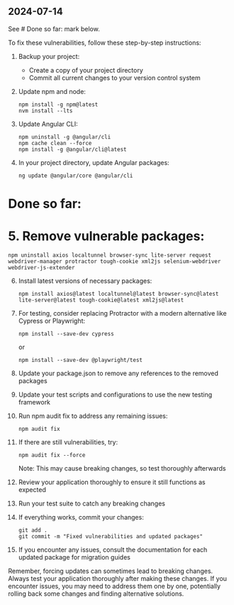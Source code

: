 ## 2024-07-14

See # Done so far: mark below.

To fix these vulnerabilities, follow these step-by-step instructions:

1. Backup your project:
   - Create a copy of your project directory
   - Commit all current changes to your version control system

2. Update npm and node:
   ```
   npm install -g npm@latest
   nvm install --lts
   ```

3. Update Angular CLI:
   ```
   npm uninstall -g @angular/cli
   npm cache clean --force
   npm install -g @angular/cli@latest
   ```

4. In your project directory, update Angular packages:
   ```
   ng update @angular/core @angular/cli
   ```
# Done so far:
# 5. Remove vulnerable packages:
   ```
   npm uninstall axios localtunnel browser-sync lite-server request webdriver-manager protractor tough-cookie xml2js selenium-webdriver webdriver-js-extender
   ```

6. Install latest versions of necessary packages:
   ```
   npm install axios@latest localtunnel@latest browser-sync@latest lite-server@latest tough-cookie@latest xml2js@latest
   ```

7. For testing, consider replacing Protractor with a modern alternative like Cypress or Playwright:
   ```
   npm install --save-dev cypress
   ```
   or
   ```
   npm install --save-dev @playwright/test
   ```

8. Update your package.json to remove any references to the removed packages

9. Update your test scripts and configurations to use the new testing framework

10. Run npm audit fix to address any remaining issues:
    ```
    npm audit fix
    ```

11. If there are still vulnerabilities, try:
    ```
    npm audit fix --force
    ```
    Note: This may cause breaking changes, so test thoroughly afterwards

12. Review your application thoroughly to ensure it still functions as expected

13. Run your test suite to catch any breaking changes

14. If everything works, commit your changes:
    ```
    git add .
    git commit -m "Fixed vulnerabilities and updated packages"
    ```

15. If you encounter any issues, consult the documentation for each updated package for migration guides

Remember, forcing updates can sometimes lead to breaking changes. Always test your application thoroughly after making these changes. If you encounter issues, you may need to address them one by one, potentially rolling back some changes and finding alternative solutions.

